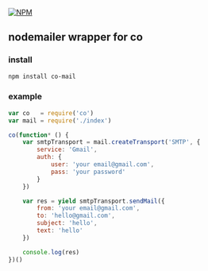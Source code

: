 [![NPM](https://nodei.co/npm/co-mail.png?downloads=true)](https://nodei.co/npm/co-mail/)

## nodemailer wrapper for co

### install

```bash
npm install co-mail
```

### example

```js
var co   = require('co')
var mail = require('./index')

co(function* () {
	var smtpTransport = mail.createTransport('SMTP', {
		service: 'Gmail',
		auth: {
			user: 'your email@gmail.com',
			pass: 'your password'
		}
	})

	var res = yield smtpTransport.sendMail({
		from: 'your email@gmail.com',
		to: 'hello@gmail.com',
		subject: 'hello',
		text: 'hello'
	})

	console.log(res)
})()
```
